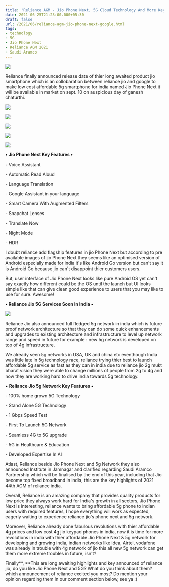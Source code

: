 ```yaml
---
title: 'Reliance AGM - Jio Phone Next, 5G Cloud Technology And More Key Highlights!'
date: 2021-06-25T21:23:00.000+05:30
draft: false
url: /2021/06/reliance-agm-jio-phone-next-google.html
tags: 
- technology
- 5G
- Jio Phone Next
- Reliance AGM 2021
- Saudi Aramco
---
```


 [![](https://lh3.googleusercontent.com/-ABf3SsY9TUQ/YNSqYb6Yc0I/AAAAAAAAFNg/0gKJELV7cogKai11aTFMA549D5h87yIAgCLcBGAsYHQ/s1600/1624549963094540-0.png)](https://lh3.googleusercontent.com/-ABf3SsY9TUQ/YNSqYb6Yc0I/AAAAAAAAFNg/0gKJELV7cogKai11aTFMA549D5h87yIAgCLcBGAsYHQ/s1600/1624549963094540-0.png) 

  

Reliance finally announced release date of thier long awaited product jio smartphone which is an collobaration between reliance jio and google to make low cost affordable 5g smartphone for india named Jio Phone Next it will be available in market on sept. 10 on auspicious day of ganesh chaturthi.

  

 [![](https://lh3.googleusercontent.com/-lA_zGTT8Wgs/YNSxodxvAaI/AAAAAAAAFN8/Xv1zZHVac0cI894iWVhc8oEi47KWZhn4ACLcBGAsYHQ/s1600/1624551819564883-0.png)](https://lh3.googleusercontent.com/-lA_zGTT8Wgs/YNSxodxvAaI/AAAAAAAAFN8/Xv1zZHVac0cI894iWVhc8oEi47KWZhn4ACLcBGAsYHQ/s1600/1624551819564883-0.png) 

  

 [![](https://lh3.googleusercontent.com/-7aIIB3enpGE/YNSqStDOTAI/AAAAAAAAFNc/t6QWP8QtwJsUWvyfU_CO_35EJOM630z3wCLcBGAsYHQ/s1600/1624549954118467-1.png)](https://lh3.googleusercontent.com/-7aIIB3enpGE/YNSqStDOTAI/AAAAAAAAFNc/t6QWP8QtwJsUWvyfU_CO_35EJOM630z3wCLcBGAsYHQ/s1600/1624549954118467-1.png) 

 [![](https://lh3.googleusercontent.com/-XdgTosJm20k/YNSqQEmEBBI/AAAAAAAAFNY/oBrwmxBFHsY_-0FxnhViz_pkx2A-Wh6HgCLcBGAsYHQ/s1600/1624549945870529-2.png)](https://lh3.googleusercontent.com/-XdgTosJm20k/YNSqQEmEBBI/AAAAAAAAFNY/oBrwmxBFHsY_-0FxnhViz_pkx2A-Wh6HgCLcBGAsYHQ/s1600/1624549945870529-2.png) 

  

 [![](https://lh3.googleusercontent.com/-w2OYVlqp0dQ/YNSqOZEY8gI/AAAAAAAAFNU/EjCipDbJy90bwic1esvuBeeahaaBDnPXQCLcBGAsYHQ/s1600/1624549935613292-3.png)](https://lh3.googleusercontent.com/-w2OYVlqp0dQ/YNSqOZEY8gI/AAAAAAAAFNU/EjCipDbJy90bwic1esvuBeeahaaBDnPXQCLcBGAsYHQ/s1600/1624549935613292-3.png) 

 **[![](https://lh3.googleusercontent.com/-Soe4q1KDXOY/YNSqLV0YBlI/AAAAAAAAFNQ/sMBjzjlpRcsmHQIOGR9vUfNp3WnNg7NdQCLcBGAsYHQ/s1600/1624549915795464-4.png)](https://lh3.googleusercontent.com/-Soe4q1KDXOY/YNSqLV0YBlI/AAAAAAAAFNQ/sMBjzjlpRcsmHQIOGR9vUfNp3WnNg7NdQCLcBGAsYHQ/s1600/1624549915795464-4.png)** 

**• Jio Phone Next Key Features •**

**\-** Voice Assistant

\- Automatic Read Aloud

\- Language Translation

\- Google Assistant in your language

\- Smart Camera With Augmented Filters

\- Snapchat Lenses

\- Translate Now

\- Night Mode

\- HDR

  

I doubt reliance add flagship features in jio Phone Next but according to pre available images of jio Phone Next they seems like an optimised version of Android especially made for india it's like Android Go version but can't say it is Android Go because jio can't disappoint thier customers users.

  

But, user interface of Jio Phone Next looks like pure Android OS yet can't say exactly how different could be the OS until the launch but UI looks simple like that can give clean good experience to users that you may like to use for sure. Awesome!  

  

**• Reliance Jio 5G Services Soon In India •**

  

 [![](https://lh3.googleusercontent.com/-oSOjoivhie8/YNSqGTw4mTI/AAAAAAAAFNM/VdOEyTIpu5EGPUYaJRDHHE9zYU6WbvHVQCLcBGAsYHQ/s1600/1624549900282147-5.png)](https://lh3.googleusercontent.com/-oSOjoivhie8/YNSqGTw4mTI/AAAAAAAAFNM/VdOEyTIpu5EGPUYaJRDHHE9zYU6WbvHVQCLcBGAsYHQ/s1600/1624549900282147-5.png) 

  

  

Reliance Jio also announced full fledged 5g network in india which is future proof network architecture so that they can do some quick enhancements and upgrades to existing architecture and infrastructure to level up network range and speed in future for example : new 5g network is developed on top of 4g infrastructure.

  

We already seen 5g networks in USA, UK and china etc eventhough India was little late in 5g technology race, reliance trying thier best to launch affordable 5g service as fast as they can in india due to reliance jio 2g mukt bharat vision they were able to change millions of people from 2g to 4g and now they are working hard to drive india towards 5g technology.

  

• **Reliance Jio 5g Network Key Features •**

  

\- 100% home grown 5G Technology

\- Stand Alone 5G Technology

\- 1 Gbps Speed Test

\- First To Launch 5G Network

\- Seamless 4G to 5G upgrade

\- 5G in Healthcare & Education

\- Developed Expertise In AI

  

Atlast, Reliance beside Jio Phone Next and 5g Network they also announced Institute in Jamnagar and clarified regarding Saudi Aramco Partnership which will be finalised by the end of this year, including that Jio become top fixed broadband in india, this are the key highlights of 2021 44th AGM of reliance india.

  

Overall, Reliance is an amazing company that provides quality products for low price they always work hard for India's growth in all sectors, Jio Phone Next is interesting, reliance wants to bring affordable 5g phone to indian users with required features, I hope everything will work as expected, eagerly waiting to experience reliance jio's phone next and 5g network.

  

Moreover, Reliance already done fabulous revolutions with thier affordable 4g prices and low cost 4g jio keypad phones in india, now it is time for more revolutions in india with thier affordable Jio Phone Next & 5g network for developing and growing india, indian networks like idea, Airtel, vodafone was already in trouble with 4g network of jio this all new 5g network can get them more extreme troubles in future, isn't?

  

Finally**, **This are long awaiting highlights and key announced of reliance jio, do you like Jio Phone Next and 5G? What do you think about them? which announcement of reliance excited you most? Do mention your opinion regarding them In our comment section below, see ya :)